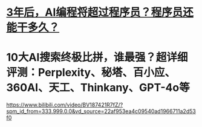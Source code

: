 
# [3年后，AI编程将超过程序员？程序员还能干多久？](https://www.bilibili.com/video/BV15ysoeqEcm/?spm_id_from=333.788.top_right_bar_window_history.content.click&vd_source=22af953ea4c09540ad1966711a2d53f0)

# 10大AI搜索终极比拼，谁最强？超详细评测：Perplexity、秘塔、百小应、360AI、天工、Thinkany、GPT-4o等
https://www.bilibili.com/video/BV187421R7fZ/?spm_id_from=333.999.0.0&vd_source=22af953ea4c09540ad1966711a2d53f0